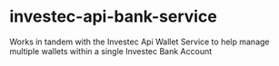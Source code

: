 # investec-api-bank-service
Works in tandem with the Investec Api Wallet Service to help manage multiple wallets within a single Investec Bank Account
